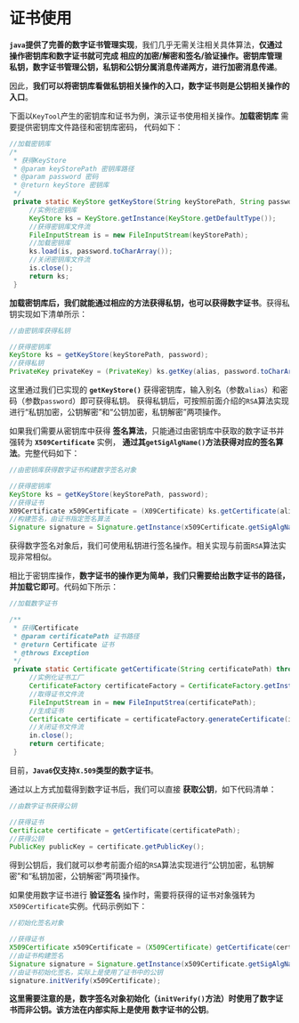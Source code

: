 证书使用
=====================================================================
**`java`提供了完善的数字证书管理实现**，我们几乎无需关注相关具体算法，**仅通过操作密钥库和数字证书就可完成
相应的加密/解密和签名/验证操作。密钥库管理私钥，数字证书管理公钥，私钥和公钥分属消息传递两方，进行加密消息传递**。

因此，**我们可以将密钥库看做私钥相关操作的入口，数字证书则是公钥相关操作的入口**。

下面以`KeyTool`产生的密钥库和证书为例，演示证书使用相关操作。**加载密钥库** 需要提供密钥库文件路径和密钥库密码，
代码如下：
```java
//加载密钥库
/*
 * 获得KeyStore
 * @param keyStorePath 密钥库路径
 * @param password 密码
 * @return keyStore 密钥库
 */
 private static KeyStore getKeyStore(String keyStorePath, String password) throws Exception {
     //实例化密钥库
     KeyStore ks = KeyStore.getInstance(KeyStore.getDefaultType());
     //获得密钥库文件流
     FileInputStream is = new FileInputStream(keyStorePath);
     //加载密钥库
     ks.load(is, password.toCharArray());
     //关闭密钥库文件流
     is.close();
     return ks;
 }
```
**加载密钥库后，我们就能通过相应的方法获得私钥，也可以获得数字证书**。获得私钥实现如下清单所示：
```java
//由密钥库获得私钥

//获得密钥库
KeyStore ks = getKeyStore(keyStorePath, password);
//获得私钥
PrivateKey privateKey = (PrivateKey) ks.getKey(alias, password.toCharArray());
```
这里通过我们已实现的 **`getKeyStore()`** 获得密钥库，输入别名（参数`alias`）和密码（参数`password`）即可获得私钥。
获得私钥后，可按照前面介绍的`RSA`算法实现进行“私钥加密，公钥解密”和“公钥加密，私钥解密”两项操作。

如果我们需要从密钥库中获得 **签名算法**，只能通过由密钥库中获取的数字证书并强转为 **`X509Certificate`** 实例，
**通过其`getSigAlgName()`方法获得对应的签名算法**。完整代码如下：
```java
//由密钥库获得数字证书构建数字签名对象

//获得密钥库
KeyStore ks = getKeyStore(keyStorePath, password);
//获得证书
X09Certificate x509Certificate = (X09Certificate) ks.getCertificate(alias);
//构建签名，由证书指定签名算法
Signature signature = Signature.getInstance(x509Certificate.getSigAlgName());
```
获得数字签名对象后，我们可使用私钥进行签名操作。相关实现与前面`RSA`算法实现非常相似。

相比于密钥库操作，**数字证书的操作更为简单，我们只需要给出数字证书的路径，并加载它即可**。代码如下所示：
```java
//加载数字证书

/**
 * 获得Certificate
 * @param certificatePath 证书路径
 * @return Certificate 证书
 * @throws Exception
 */
 private static Certificate getCertificate(String certificatePath) throws Exception {
     //实例化证书工厂
     CertificateFactory certificateFactory = CertificateFactory.getInstance("X.509");
     //取得证书文件流
     FileInputStream in = new FileInputStrea(certificatePath);
     //生成证书
     Certificate certificate = certificateFactory.generateCertificate(in);
     //关闭证书文件流
     in.close();
     return certificate;
 }
```
目前，**`Java6`仅支持`X.509`类型的数字证书**。

通过以上方式加载得到数字证书后，我们可以直接 **获取公钥**，如下代码清单：
```java
//由数字证书获得公钥

//获得证书
Certificate certificate = getCertificate(certificatePath);
//获得公钥
PublicKey publicKey = certificate.getPublicKey();
```
得到公钥后，我们就可以参考前面介绍的`RSA`算法实现进行“公钥加密，私钥解密”和“私钥加密，公钥解密”两项操作。 

如果使用数字证书进行 **验证签名** 操作时，需要将获得的证书对象强转为`X509Certificate`实例。代码示例如下：
```java
//初始化签名对象

//获得证书
X509Certificate x509Certificate = (X509Certificate) getCertificate(certificatePath);
//由证书构建签名
Signature signature = Signature.getInstance(x509Certificate.getSigAlgName());
//由证书初始化签名，实际上是使用了证书中的公钥
signature.initVerify(x509Certificate);
```
**这里需要注意的是，数字签名对象初始化（`initVerify()`方法）时使用了数字证书而非公钥。该方法在内部实际上是使用
数字证书的公钥**。

